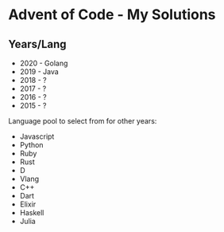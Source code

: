# Advent of Code - My Solutions

## Years/Lang

- 2020 - Golang
- 2019 - Java
- 2018 - ?
- 2017 - ?
- 2016 - ?
- 2015 - ?

Language pool to select from for other years:
- Javascript
- Python
- Ruby
- Rust
- D
- Vlang
- C++
- Dart
- Elixir
- Haskell
- Julia

